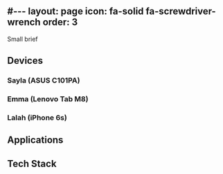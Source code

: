 #---
layout: page
icon: fa-solid fa-screwdriver-wrench
order: 3
---

Small brief

## Devices

### Sayla (ASUS C101PA)

### Emma (Lenovo Tab M8)

### Lalah (iPhone 6s)

## Applications

## Tech Stack
